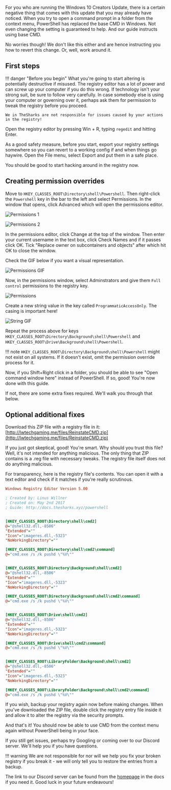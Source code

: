 For you who are running the Windows 10 Creators Update, there is a certain negative thing that comes with this update that you may already have noticed. When you try to open a command prompt in a folder from the context menu, PowerShell has replaced the base CMD in Windows. Not even changing the setting is guaranteed to help. And our guide instructs using base CMD.

No worries though! We don't like this either and are hence instructing you how to revert this change. Or, well, work around it.

## First steps

!!! danger "Before you begin"
    What you're going to start altering is potentially destructive if misused. The registry editor has a lot of power and can screw up your computer if you do this wrong. If technology isn't your strong suit, be sure to follow very carefully. In case somebody else is using your computer or governing over it, perhaps ask them for permission to tweak the registry before you proceed.

    We in TheSharks are not responsible for issues caused by your actions in the registry!

Open the registry editor by pressing Win + R, typing `regedit` and hitting Enter.

As a good safety measure, before you start, export your registry settings somewhere so you can revert to a working config if and when things go haywire. Open the File menu, select Export and put them in a safe place.

You should be good to start hacking around in the registry now.

## Creating permission overrides

Move to `HKEY_CLASSES_ROOT\Directory\shell\Powershell`. Then right-click the `Powershell` key in the bar to the left and select Permissions. In the window that opens, click Advanced which will open the permissions editor.

![Permissions 1](screenshots/ozg74Ck.png)

![Permissions 2](screenshots/8jS6VF6.png)

In the permissions editor, click Change at the top of the window. Then enter your current username in the text box, click Check Names and if it passes click OK. Tick "Replace owner on subcontainers and objects" after which hit OK to close the window.

Check the GIF below if you want a visual representation.

![Permissions GIF](screenshots/topTnHl.gif)

Now, in the permissions window, select Adminstrators and give them `Full control` permissions to the registry key.

![Permissions](screenshots/ayhGvXq.png)

Create a new string value in the key called `ProgrammaticAccessOnly`. The casing is important here!

![String GIF](screenshots/0YDIozz.gif)

Repeat the process above for keys `HKEY_CLASSES_ROOT\Directory\Background\shell\Powershell` and `HKEY_CLASSES_ROOT\Drive\Background\shell\Powershell`.

!!! note
    `HKEY_CLASSES_ROOT\Directory\Background\shell\Powershell` might not exist on all systems. If it doesn't exist, omit the permission override process for it.

Now, if you Shift+Right click in a folder, you should be able to see "Open command window here" instead of PowerShell. If so, good! You're now done with this guide.

If not, there are some extra fixes required. We'll walk you through that below.

## Optional additional fixes

Download this ZIP file with a registry file in it: [http://lwtechgaming.me/files/ReinstateCMD.zip](http://lwtechgaming.me/files/ReinstateCMD.zip)

If you just got skeptical, good! You're smart. Why should you trust this file? Well, it's not intended for anything malicious. The only thing that ZIP contains is a .reg file with necessary tweaks. The registry file itself does not do anything malicious.

For transparency, here is the registry file's contents. You can open it with a text editor and check if it matches if you're really scrutinous.

```ini
Windows Registry Editor Version 5.00

; Created by: Linus Willner
; Created on: May 2nd 2017
; Guide: http://docs.thesharks.xyz/powershell


[HKEY_CLASSES_ROOT\Directory\shell\cmd2]
@="@shell32.dll,-8506"
"Extended"=""
"Icon"="imageres.dll,-5323"
"NoWorkingDirectory"=""

[HKEY_CLASSES_ROOT\Directory\shell\cmd2\command]
@="cmd.exe /s /k pushd \"%V\""


[HKEY_CLASSES_ROOT\Directory\Background\shell\cmd2]
@="@shell32.dll,-8506"
"Extended"=""
"Icon"="imageres.dll,-5323"
"NoWorkingDirectory"=""

[HKEY_CLASSES_ROOT\Directory\Background\shell\cmd2\command]
@="cmd.exe /s /k pushd \"%V\""


[HKEY_CLASSES_ROOT\Drive\shell\cmd2]
@="@shell32.dll,-8506"
"Extended"=""
"Icon"="imageres.dll,-5323"
"NoWorkingDirectory"=""

[HKEY_CLASSES_ROOT\Drive\shell\cmd2\command]
@="cmd.exe /s /k pushd \"%V\""


[HKEY_CLASSES_ROOT\LibraryFolder\Background\shell\cmd2]
@="@shell32.dll,-8506"
"Extended"=""
"Icon"="imageres.dll,-5323"
"NoWorkingDirectory"=""

[HKEY_CLASSES_ROOT\LibraryFolder\Background\shell\cmd2\command]
@="cmd.exe /s /k pushd \"%V\""
```

If you wish, backup your registry again now before making changes. When you've downloaded the ZIP file, double click the registry entry file inside it and allow it to alter the registry via the security prompts.

And that's it! You should now be able to use CMD from the context menu again without PowerShell being in your face.

If you still get issues, perhaps try Googling or coming over to our Discord server. We'll help you if you have questions.

!!! warning
    We are not responsible for nor will we help you fix your broken registry if you break it - we will only tell you to restore the entries from a backup.

The link to our Discord server can be found from the [homepage](index.md) in the docs if you need it. Good luck in your future endeavours!
